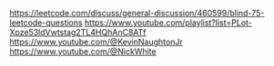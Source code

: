https://leetcode.com/discuss/general-discussion/460599/blind-75-leetcode-questions
https://www.youtube.com/playlist?list=PLot-Xpze53ldVwtstag2TL4HQhAnC8ATf
https://www.youtube.com/@KevinNaughtonJr
https://www.youtube.com/@NickWhite
